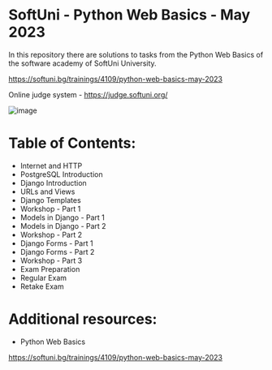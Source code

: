 # SoftUni - Python Web Basics - May 2023

In this repository there are solutions to tasks from the Python Web Basics of the software academy of SoftUni University.

https://softuni.bg/trainings/4109/python-web-basics-may-2023

Online judge system - https://judge.softuni.org/

![image](https://user-images.githubusercontent.com/114032977/191654383-66852f3f-ead9-4ef0-8b51-feb0dea131eb.png)

# Table of Contents:

- Internet and HTTP
- PostgreSQL Introduction
- Django Introduction
- URLs and Views
- Django Templates
- Workshop - Part 1
- Models in Django - Part 1
- Models in Django - Part 2
- Workshop - Part 2
- Django Forms - Part 1
- Django Forms - Part 2
- Workshop - Part 3
- Exam Preparation
- Regular Exam
- Retake Exam


# Additional resources:
- Python Web Basics

https://softuni.bg/trainings/4109/python-web-basics-may-2023
